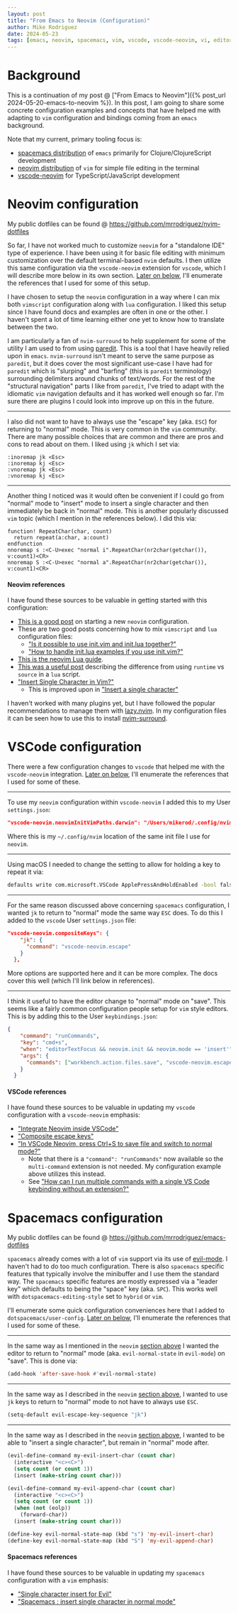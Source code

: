 ```yaml
---
layout: post
title: "From Emacs to Neovim (Configuration)"
author: Mike Rodriguez
date: 2024-05-23
tags: [emacs, neovim, spacemacs, vim, vscode, vscode-neovim, vi, editor, development, programming]
---
```


# Background

This is a continuation of my post @ ["From Emacs to Neovim"]({% post_url 2024-05-20-emacs-to-neovim %}). In this post, I am going to share some concrete configuration examples and concepts that have helped me with adapting to `vim` configuration and bindings coming from an `emacs` background.

Note that my current, primary tooling focus is:
* [spacemacs distribution](https://www.spacemacs.org) of `emacs` primarily for Clojure/ClojureScript development
* [neovim distribution](https://neovim.io) of `vim` for simple file editing in the terminal
* [vscode-neovim](https://github.com/vscode-neovim/vscode-neovim) for TypeScript/JavaScript development

# Neovim configuration

My public dotfiles can be found @ <https://github.com/mrrodriguez/nvim-dotfiles>

So far, I have not worked much to customize `neovim` for a "standalone IDE" type of experience. I have been using it for basic file editing with minimum customization over the default terminal-based `nvim` defaults. I then utilize this same configuration via the `vscode-neovim` extension for `vscode`, which I will describe more below in its own section. [Later on below](#neovim-references), I'll enumerate the references that I used for some of this setup.

I have chosen to setup the `neovim` configuration in a way where I can mix both `vimscript` configuration along with `lua` configuration. I liked this setup since I have found docs and examples are often in one or the other. I haven't spent a lot of time learning either one yet to know how to translate between the two.

I am particularly a fan of `nvim-surround` to help supplement for some of the utility I am used to from using [paredit](https://paredit.org). This is a tool that I have heavily relied upon in `emacs`. `nvim-surround` isn't meant to serve the same purpose as `paredit`, but it does cover the most significant use-case I have had for `paredit` which is "slurping" and "barfing" (this is `paredit` terminology) surrounding delimiters around chunks of text/words. For the rest of the "structural navigation" parts I like from `paredit`, I've tried to adapt with the idiomatic `vim` navigation defaults and it has worked well enough so far. I'm sure there are plugins I could look into improve up on this in the future.

-----

I also did not want to have to always use the "escape" key (aka. `ESC`) for returning to "normal" mode. This is very common in the `vim` community. There are many possible choices that are common and there are pros and cons to read about on them. I liked using `jk` which I set via:

```vimscript
:inoremap jk <Esc>
:inoremap kj <Esc>
:vnoremap jk <Esc>
:vnoremap kj <Esc>
```

-----

Another thing I noticed was it would often be convenient if I could go from "normal" mode to "insert" mode to insert a single character and then immediately be back in "normal" mode. This is another popularly discussed `vim` topic (which I mention in the references below). I did this via:

```vimscript
function! RepeatChar(char, count)
  return repeat(a:char, a:count)
endfunction
nnoremap s :<C-U>exec "normal i".RepeatChar(nr2char(getchar()), v:count1)<CR>
nnoremap S :<C-U>exec "normal a".RepeatChar(nr2char(getchar()), v:count1)<CR>
```

#### Neovim references

I have found these sources to be valuable in getting started with this configuration:
* [This is a good post](https://builtin.com/software-engineering-perspectives/neovim-configuration) on starting a new `neovim` configuration.
* These are two good posts concerning how to mix `vimscript` and `lua` configuration files:
  * ["Is it possible to use init.vim and init.lua together?"](https://www.reddit.com/r/neovim/comments/zfimqo/is_it_possible_to_use_initvim_and_initlua_together)
  * ["How to handle init.lua examples if you use init.vim?"](https://www.reddit.com/r/neovim/comments/1913nyw/how_to_handle_initlua_examples_if_you_use_initvim)
* [This is the neovim Lua guide](https://neovim.io/doc/user/lua-guide.html).
* [This was a useful post](https://github.com/vscode-neovim/vscode-neovim/issues/819#issuecomment-1035983972) describing the difference from using `runtime` vs `source` in a `lua` script.
* ["Insert Single Character in Vim?"](https://superuser.com/a/581669)
  * This is improved upon in ["Insert a single character"](https://vim.fandom.com/wiki/Insert_a_single_character)

I haven't worked with many plugins yet, but I have followed the popular recommendations to manage them with [lazy.nvim](https://github.com/folke/lazy.nvim). In my configuration files it can be seen how to use this to install [nvim-surround](https://github.com/kylechui/nvim-surround).

# VSCode configuration

There were a few configuration changes to `vscode` that helped me with the `vscode-neovim` integration. [Later on below](#vscode-references), I'll enumerate the references that I used for some of these.

-----

To use my `neovim` configuration within `vscode-neovim` I added this to my User `settings.json`:

```json
"vscode-neovim.neovimInitVimPaths.darwin": "/Users/mikerod/.config/nvim/init.lua"
```

Where this is my `~/.config/nvim` location of the same init file I use for `neovim`.

-----

Using macOS I needed to change the setting to allow for holding a key to repeat it via:

```sh
defaults write com.microsoft.VSCode ApplePressAndHoldEnabled -bool false
```

-----

For the same reason discussed above concerning `spacemacs` configuration, I wanted `jk` to return to "normal" mode the same way `ESC` does. To do this I added to the `vscode` User `settings.json` file:

```json
"vscode-neovim.compositeKeys": {
    "jk": {
      "command": "vscode-neovim.escape"
    }
  },
```

More options are supported here and it can be more complex. The docs cover this well (which I'll link below in references).

-----

I think it useful to have the editor change to "normal" mode on "save". This seems like a fairly common configuration people setup for `vim` style editors. This is by adding this to the User `keybindings.json`:

```json
{
    "command": "runCommands",
    "key": "cmd+s",
    "when": "editorTextFocus && neovim.init && neovim.mode == 'insert'",
    "args": {
      "commands": ["workbench.action.files.save", "vscode-neovim.escape"]
    }
  }
```

#### VSCode references

I have found these sources to be valuable in updating my `vscode` configuration with a `vscode-neovim` emphasis:

* ["Integrate Neovim inside VSCode"](https://medium.com/@shaikzahid0713/integrate-neovim-inside-vscode-5662d8855f9d)
* ["Composite escape keys"](https://github.com/vscode-neovim/vscode-neovim/blob/02d13f0e119afbec8f68fe5add0f2c2a1072ec49/README.md#composite-escape-keys)
* ["In VSCode Neovim, press Ctrl+S to save file and switch to normal mode?"](https://stackoverflow.com/a/77769949/924604)
  * Note that there is a `"command": "runCommands"` now available so the `multi-command` extension is not needed. My configuration example above utilizes this instead.
  * See ["How can I run multiple commands with a single VS Code keybinding without an extension?"](https://stackoverflow.com/a/75808372/924604)

# Spacemacs configuration

My public dotfiles can be found @ <https://github.com/mrrodriguez/emacs-dotfiles>

`spacemacs` already comes with a lot of `vim` support via its use of [evil-mode](https://github.com/emacs-evil/evil). I haven't had to do too much configuration. There is also `spacemacs` specific features that typically involve the minibuffer and I use them the standard way. The `spacemacs` specific features are mostly expressed via a "leader key" which defaults to being the "space" key (aka. `SPC`). This works well with `dotspacemacs-editing-style` set to `hybrid` or `vim`.

I'll enumerate some quick configuration conveniences here that I added to `dotspacemacs/user-config`. [Later on below](#spacemacs-references), I'll enumerate the references that I used for some of these.

-----

In the same way as I mentioned in the `neovim` [section above](#vscode-configuration) I wanted the editor to return to "normal" mode (aka. `evil-normal-state` in `evil-mode`) on "save". This is done via:

```lisp
(add-hook 'after-save-hook #'evil-normal-state)
```

-----

In the same way as I described in the `neovim` [section above](#neovim-configuration), I wanted to use `jk` keys to return to "normal" mode to not have to always use `ESC`.

```lisp
(setq-default evil-escape-key-sequence "jk")
```

-----

In the same way as I described in the `neovim` [section above](#neovim-configuration), I wanted to be able to "insert a single character", but remain in "normal" mode after.

```lisp
(evil-define-command my-evil-insert-char (count char)
  (interactive "<c><C>")
  (setq count (or count 1))
  (insert (make-string count char)))

(evil-define-command my-evil-append-char (count char)
  (interactive "<c><C>")
  (setq count (or count 1))
  (when (not (eolp))
    (forward-char))
  (insert (make-string count char)))

(define-key evil-normal-state-map (kbd "s") 'my-evil-insert-char)
(define-key evil-normal-state-map (kbd "S") 'my-evil-append-char)
```

#### Spacemacs references

I have found these sources to be valuable in updating my `spacemacs` configuration with a `vim` emphasis:

* ["Single character insert for Evil"](https://www.reddit.com/r/emacs/comments/7ogu7a/comment/ds9py2s/?utm_source=reddit&utm_medium=web2x&context=3)
* ["Spacemacs : insert single character in normal mode"](https://emacs.stackexchange.com/questions/32450/spacemacs-insert-single-character-in-normal-mode)
